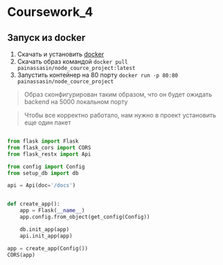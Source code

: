 # Coursework_4

## Запуск из docker

1. Скачать и установить [docker](https://docs.docker.com/engine/install/)
2. Скачать образ командой `docker pull painassasin/node_cource_project:latest`
3. Запустить контейнер на 80 порту `docker run -p 80:80 painassasin/node_cource_project`

>Образ сконфигурирован таким образом, что он будет ожидать 
> backend на 5000 локальном порту
 
>Чтобы все корректно работало, нам нужно в проект установить еще один пакет
```python

from flask import Flask
from flask_cors import CORS
from flask_restx import Api

from config import Config
from setup_db import db

api = Api(doc='/docs')


def create_app():
    app = Flask(__name__)
    app.config.from_object(get_config(Config))

    db.init_app(app)
    api.init_app(app)

app = create_app(Config())
CORS(app)
```